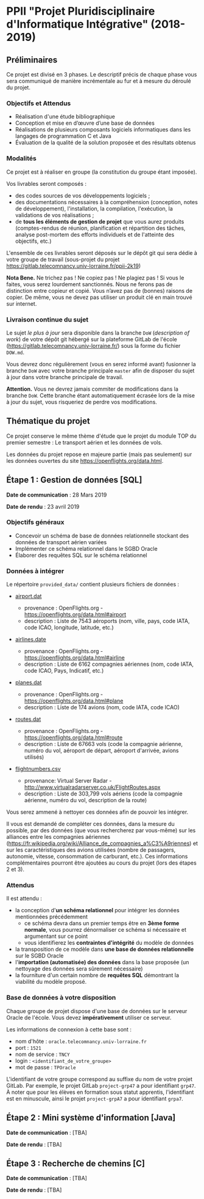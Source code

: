 # PPII "Projet Pluridisciplinaire d'Informatique Intégrative" (2018-2019)


## Préliminaires 

Ce projet est divisé en 3 phases. Le descriptif précis de chaque phase vous sera communiqué de manière incrémentale au fur et à mesure du déroulé du projet.

### Objectifs et Attendus

- Réalisation d'une étude bibliographique
- Conception et mise en d’œuvre d’une base de données
- Réalisations de plusieurs composants logiciels informatiques dans
les langages de programmation C et Java
- Évaluation de la qualité de la solution proposée et des résultats
obtenus 

### Modalités

Ce projet est à réaliser en groupe (la constitution du groupe étant imposée). 

Vos livrables seront composés :
- des codes sources de vos développements logiciels ; 
- des documentations nécessaires à la compréhension (conception, notes de développement), l'installation, la compilation, l'exécution, la validations de vos réalisations ;
- de **tous les éléments de gestion de projet** que vous aurez produits (comptes-rendus de réunion, planification et répartition des tâches, analyse post-mortem des efforts individuels et de l'atteinte des objectifs, etc.)

L'ensemble de ces livrables seront déposés sur le dépôt git qui sera dédie à votre groupe de travail (sous-projet du projet https://gitlab.telecomnancy.univ-lorraine.fr/ppii-2k19) 


**Nota Bene.** Ne trichez pas ! Ne copiez pas ! Ne plagiez pas ! Si vous le faites, vous serez lourdement sanctionnés. Nous ne ferons pas de distinction entre copieur et copié. Vous n’avez pas de (bonnes) raisons de copier. De même, vous ne devez pas utiliser un produit clé en main trouvé sur internet.


### Livraison continue du sujet

Le sujet *le plus à jour* sera disponible dans la branche `DoW` (*description of work*) de votre dépôt git hébergé sur la plateforme GitLab de l'école (https://gitlab.telecomnancy.univ-lorraine.fr/) sous la forme du fichier `DOW.md`.

Vous devrez donc régulièrement (vous en serez informé avant) fusionner la branche `DoW` avec votre branche principale `master` afin de disposer du sujet à jour dans votre branche principale de travail.

**Attention.** Vous ne devrez jamais commiter de modifications dans la branche `DoW`. Cette branche étant automatiquement écrasée lors de la mise à jour du sujet, vous risqueriez de perdre vos modifications.


## Thématique du projet

Ce projet conserve le même thème d'étude que le projet du module TOP du premier semestre : Le transport aérien et les données de vols.

Les données du projet repose en majeure partie (mais pas seulement) sur les données ouvertes du site https://openflights.org/data.html.

## Étape 1 : Gestion de données [SQL]

**Date de communication** : 28 Mars 2019

**Date de rendu** : 23 avril 2019

### Objectifs généraux

- Concevoir un schéma de base de données relationnelle stockant des données de transport aérien variées
- Implémenter ce schéma relationnel dans le SGBD Oracle
- Élaborer des requêtes SQL sur le schéma relationnel 

### Données à intégrer

Le répertoire `provided_data/` contient plusieurs fichiers de données :
- [airport.dat](./provided_data/airports.dat)
  - provenance :  OpenFlights.org - https://openflights.org/data.html#airport
  - description : Liste de 7543 aéroports (nom, ville, pays, code IATA, code ICAO, longitude, latitude, etc.)

- [airlines.date](./provided_data/airlines.dat)
  - provenance :  OpenFlights.org - https://openflights.org/data.html#airline
  - description : Liste de 6162 compagnies aériennes (nom, code IATA, code ICAO, Pays, Indicatif, etc.)

- [planes.dat](./provided_data/planes.dat)
  - provenance : OpenFlights.org - https://openflights.org/data.html#plane
  - description : Liste de 174 avions (nom, code IATA, code ICAO)

- [routes.dat](./provided_data/routes.dat)
  - provenance : OpenFlights.org - https://openflights.org/data.html#route
  - description : Liste de 67663 vols (code la compagnie aérienne, numéro du vol, aéroport de départ, aéroport d'arrivée, avions utilisés)

- [flightnumbers.csv](./provided_data/flightnumbers.csv)
  - provenance: Virtual Server Radar - http://www.virtualradarserver.co.uk/FlightRoutes.aspx
  - description : Liste de 303,799 vols aériens (code la compagnie aérienne, numéro du vol, description de la route)

Vous serez ammené à nettoyer ces données afin de pouvoir les intégrer.

Il vous est demandé de compléter ces données, dans la mesure du possible, par des données (que vous rechercherez par vous-même) sur les alliances entre les compagnies aériennes (https://fr.wikipedia.org/wiki/Alliance_de_compagnies_a%C3%A9riennes) et sur les caractéristiques des avions utilisées (nombre de passagers, autonomie, vitesse, consommation de carburant, etc.). Ces informations complémentaires pourront être ajoutées au cours du projet (lors des étapes 2 et 3).

### Attendus

Il est attendu :
- la conception d'**un schéma relationnel** pour intégrer les données mentionnées précédemment
  - ce schéma devra dans un premier temps être en **3ème forme normale**, vous pourrez dénormaliser ce schéma si nécessaire et argumentant sur ce point
  - vous identifierez les **contraintes d'intégrité** du modèle de données
- la transposition de ce modèle dans **une base de données relationnelle** sur le SGBD Oracle
- l'**importation (automatisée) des données** dans la base proposée (un nettoyage des données sera sûrement nécessaire)
- la fourniture d'un certain nombre de **requêtes SQL** démontrant la viabilité du modèle proposé.

### Base de données à votre disposition

Chaque groupe de projet dispose d'une base de données sur le serveur Oracle de l'école. Vous devez **impérativement** utiliser ce serveur.

Les informations de connexion à cette base sont :
- nom d'hôte : `oracle.telecomnancy.univ-lorraine.fr`
- port : `1521` 
- nom de service : `TNCY`
- login : `<identifiant_de_votre_groupe>` 
- mot de passe : `TPOracle` 

L'identifiant de votre groupe correspond au suffixe du nom de votre projet GitLab. Par exemple, le projet GitLab `project-grp47` a pour identifiant `grp47`. À noter que pour les élèves en formation sous statut apprentis, l'identifiant est en minuscule, ainsi le projet `project-grpA7` a pour identifiant `grpa7`.


## Étape 2 : Mini système d'information [Java]

**Date de communication** : [TBA]

**Date de rendu** : [TBA]

## Étape 3 : Recherche de chemins [C]

**Date de communication** : [TBA]

**Date de rendu** : [TBA]